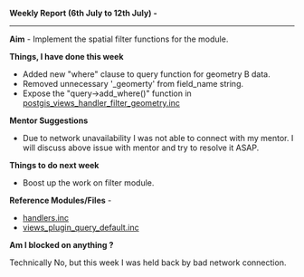 **Weekly Report (6th July to 12th July) -**

***

**Aim** - Implement the spatial filter functions for the module.

**Things, I have done this week**

* Added new "where" clause to query function for geometry B data.
* Removed unnecessary '_geomerty' from field_name string. 
* Expose the "query->add_where()" function in [postgis_views_handler_filter_geometry.inc](https://github.com/panwarnaveen9/View-Module-for-Cartaro-GSOC2014/blob/20964232f29365a6ff28f54c11b09244936f9eec/cartaro/profiles/cartaro/modules/contrib/postgis/views/postgis_views_handler_filter_geometry.inc) 

**Mentor Suggestions**
* Due to network unavailability I was not able to connect with my mentor. I will discuss above issue with mentor and try to resolve it ASAP.


**Things to do next week**
* Boost up the work on filter module.

**Reference Modules/Files** - 
* [handlers.inc](https://github.com/panwarnaveen9/View-Module-for-Cartaro-GSOC2014/blob/master/cartaro/profiles/cartaro/modules/contrib/views/includes/handlers.inc)
* [views_plugin_query_default.inc](https://github.com/panwarnaveen9/View-Module-for-Cartaro-GSOC2014/blob/master/cartaro/profiles/cartaro/modules/contrib/views/plugins/views_plugin_query_default.inc)

**Am I blocked on anything ?**

Technically No, but this week I was held back by bad network connection.